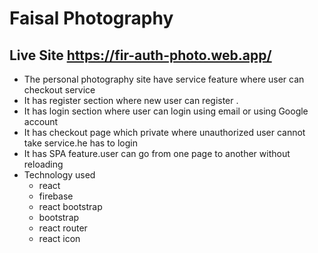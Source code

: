 # Faisal Photography
## Live Site https://fir-auth-photo.web.app/

* The personal photography site have service feature
  where user can checkout service
* It has register section where new user can register .  
* It has login section where user can login using email or using Google account
*  It has checkout page which  private where unauthorized user cannot take service.he has to login
* It has SPA feature.user can go from one page to another without reloading
* Technology used 
   * react
   * firebase
   * react bootstrap
   * bootstrap
   * react router
   * react icon
   
    
   